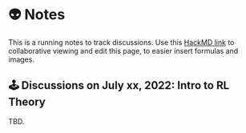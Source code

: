 # 👽 Notes

This is a running notes to track discussions.
Use this [HackMD link](https://hackmd.io/@LEK-LEK/Sk1kzzqq9/edit) to collaborative viewing and edit this page, to easier insert formulas and images.

## 🕹 Discussions on July xx, 2022: Intro to RL Theory
TBD.
